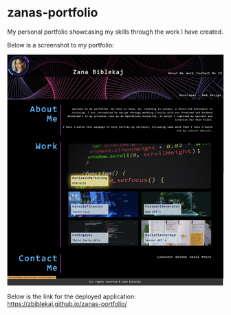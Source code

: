 # zanas-portfolio
My personal portfolio showcasing my skills through the work I have created.

Below is a screenshot to my portfolio:

![image](/assets/Screenshot%202023-02-09%20at%2020.45.25.png)

Below is the link for the deployed application: 
https://zbiblekaj.github.io/zanas-portfolio/
